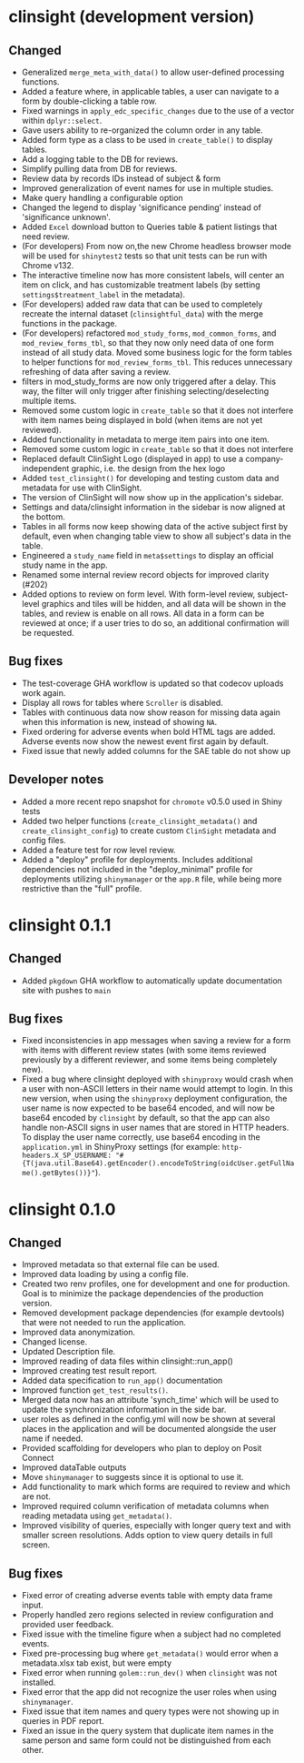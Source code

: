 # clinsight (development version)

## Changed 

- Generalized `merge_meta_with_data()` to allow user-defined processing functions.
- Added a feature where, in applicable tables, a user can navigate to a form by double-clicking a table row.
- Fixed warnings in `apply_edc_specific_changes` due to the use of a vector within `dplyr::select`.
- Gave users ability to re-organized the column order in any table.
- Added form type as a class to be used in `create_table()` to display tables.
- Add a logging table to the DB for reviews.
- Simplify pulling data from DB for reviews.
- Review data by records IDs instead of subject & form
- Improved generalization of event names for use in multiple studies.
- Make query handling a configurable option
- Changed the legend to display 'significance pending' instead of 'significance unknown'.
- Added `Excel` download button to Queries table & patient listings that need review.
- (For developers) From now on,the new Chrome headless browser mode will be used for `shinytest2` tests so that unit tests can be run with Chrome v132. 
- The interactive timeline now has more consistent labels, will center an item on click, and has customizable treatment labels (by setting `settings$treatment_label` in the metadata).
- (For developers) added raw data that can be used to completely recreate the internal dataset (`clinsightful_data`) with the merge functions in the package.
- (For developers) refactored `mod_study_forms`, `mod_common_forms`, and `mod_review_forms_tbl`, so that they now only need data of one form instead of all study data. Moved some business logic for the form tables to helper functions for `mod_review_forms_tbl`. This reduces unnecessary refreshing of data after saving a review.
- filters in mod_study_forms are now only triggered after a delay. This way, the filter will only trigger after finishing selecting/deselecting multiple items.
- Removed some custom logic in `create_table` so that it does not interfere with item names being displayed in bold (when items are not yet reviewed).
- Added functionality in metadata to merge item pairs into one item.
- Removed some custom logic in `create_table` so that it does not interfere
- Replaced default ClinSight Logo (displayed in app) to use a company-independent graphic, i.e. the design from the hex logo
- Added `test_clinsight()` for developing and testing custom data and metadata for use with ClinSight.
- The version of ClinSight will now show up in the application's sidebar.
- Settings and data/clinsight information in the sidebar is now aligned at the bottom.
- Tables in all forms now keep showing data of the active subject first by default, even when changing table view to show all subject's data in the table.
- Engineered a `study_name` field in `meta$settings` to display an official study name in the app.
- Renamed some internal review record objects for improved clarity (#202)
- Added options to review on form level. With form-level review, subject-level graphics and tiles will be hidden, and all data will be shown in the tables, and review is enable on all rows. All data in a form can be reviewed at once; if a user tries to do so, an additional confirmation will be requested.

## Bug fixes

- The test-coverage GHA workflow is updated so that codecov uploads work again.
- Display all rows for tables where `Scroller` is disabled.
- Tables with continuous data now show reason for missing data again when this information is new, instead of showing `NA`. 
- Fixed ordering for adverse events when bold HTML tags are added. Adverse events now show the newest event first again by default.
- Fixed issue that newly added columns for the SAE table do not show up

## Developer notes

- Added a more recent repo snapshot for `chromote` v0.5.0 used in Shiny tests
- Added two helper functions (`create_clinsight_metadata()` and `create_clinsight_config`) to create custom `ClinSight` metadata and config files.
- Added a feature test for row level review.
- Added a "deploy" profile for deployments. Includes additional dependencies not included in the "deploy_minimal" profile for deployments utilizing `shinymanager` or the `app.R` file, while being more restrictive than the "full" profile.

# clinsight 0.1.1

## Changed 

- Added `pkgdown` GHA workflow to automatically update documentation site with pushes to `main`

## Bug fixes

- Fixed inconsistencies in app messages when saving a review for a form with items with different review states (with some items reviewed previously by a different reviewer, and some items being completely new).
- Fixed a bug where clinsight deployed with `shinyproxy` would crash when a user with non-ASCII letters in their name would attempt to login. In this new version, when using the `shinyproxy` deployment configuration, the user name is now expected to be base64 encoded, and will now be base64 encoded by `clinsight` by default, so that the app can also handle non-ASCII signs in user names that are stored in HTTP headers. To display the user name correctly, use base64 encoding in the `application.yml` in ShinyProxy settings (for example: `http-headers.X_SP_USERNAME: "#{T(java.util.Base64).getEncoder().encodeToString(oidcUser.getFullName().getBytes())}"`).

# clinsight 0.1.0

## Changed

- Improved metadata so that external file can be used. 
- Improved data loading by using a config file.
- Created two renv profiles, one for development and one for production. Goal is 
to minimize the package dependencies of the production version.
- Removed development package dependencies (for example devtools) that were not needed to run the application.  
- Improved data anonymization.
- Changed license.
- Updated Description file.
- Improved reading of data files within clinsight::run_app()
- Improved creating test result report.
- Added data specification to `run_app()` documentation
- Improved function `get_test_results()`.
- Merged data now has an attribute 'synch_time' which will be used to update the synchronization information in the side bar.
- user roles as defined in the config.yml will now be shown at several places in the application and will be documented alongside the user name if needed. 
- Provided scaffolding for developers who plan to deploy on Posit Connect
- Improved dataTable outputs
- Move `shinymanager` to suggests since it is optional to use it.
- Add functionality to mark which forms are required to review and which are not.
- Improved required column verification of metadata columns when reading metadata using `get_metadata()`.
- Improved visibility of queries, especially with longer query text and with smaller screen resolutions. Adds option to view query details in full screen.

## Bug fixes

- Fixed error of creating adverse events table with empty data frame input. 
- Properly handled zero regions selected in review configuration and provided user feedback.
- Fixed issue with the timeline figure when a subject had no completed events.
- Fixed pre-processing bug where `get_metadata()` would error when a metadata.xlsx tab exist, but were empty
- Fixed error when running `golem::run_dev()` when `clinsight` was not installed.
- Fixed error that the app did not recognize the user roles when using `shinymanager`. 
- Fixed issue that item names and query types were not showing up in queries in PDF report.
- Fixed an issue in the query system that duplicate item names in the same person and same form could not be distinguished from each other. 
